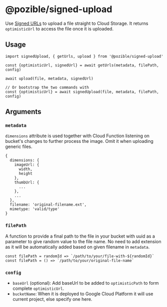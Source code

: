 # @pozible/signed-upload
Use [Signed URLs](https://cloud.google.com/storage/docs/access-control/signed-urls) to upload a file straight to Cloud Storage. It returns `optimisticUrl` to access the file once it is uploaded.

## Usage
```
import signedUpload, { getUrls, upload } from '@pozible/signed-upload'

const {optimisticUrl, signedUrl} = await getUrls(metadata, filePath, config)

await upload(file, metadata, signedUrl)

// Or bootstrap the two commands with
const {optimisticUrl} = await signedUpload(file, metadata, filePath, config)
```

## Arguments
### `metadata`
`dimensions` attribute is used together with Cloud Function listening on bucket's changes to further process the image. Omit it when uploading generic files.
```
{
  dimensions: {
    imageUrl: {
      width,
      height
    },
    thumbUrl: {
      ...
    },
    ...
  },
  filename: 'original-filename.ext',
  mimetype: 'valid/type'
}
```

### `filePath`
A function to provide a final path to the file in your bucket with uuid as a parameter to give random value to the file name. No need to add extension as it will be automatically added based on given filename in `metadata`.
```
const filePath = randomId => `/path/to/your/file-with-${randomId}`
const filePath = () => `/path/to/your/original-file-name`
```

### `config`
- `baseUrl` (optional): Add baseUrl to be added to `optimisticPath` to form complete `optimisticUrl`.
- `bucketName`: When it is deployed to Google Cloud Platform it will use current project, else specify one here.
